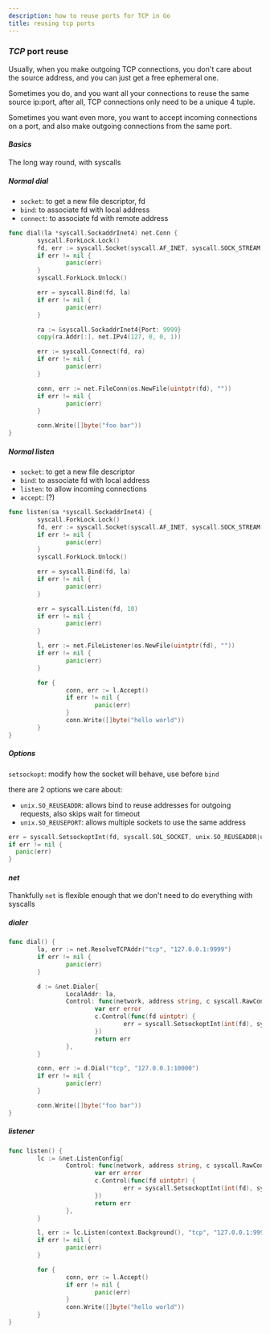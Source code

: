 ```yaml
---
description: how to reuse ports for TCP in Go
title: reusing tcp ports
---
```


### _TCP_ port reuse

Usually, when you make outgoing TCP connections,
you don't care about the source address,
and you can just get a free ephemeral one.

Sometimes you do,
and you want all your connections to reuse the same source
ip:port, after all, TCP connections only need to be a unique 4 tuple.

Sometimes you want even more,
you want to accept incoming connections on a port,
and also make outgoing connections from the same port.

#### _Basics_

The long way round, with syscalls

##### _Normal_ dial

- `socket`: to get a new file descriptor, fd
- `bind`: to associate fd with local address
- `connect`: to associate fd with remote address

```go
func dial(la *syscall.SockaddrInet4) net.Conn {
        syscall.ForkLock.Lock()
        fd, err := syscall.Socket(syscall.AF_INET, syscall.SOCK_STREAM, 0)
        if err != nil {
                panic(err)
        }
        syscall.ForkLock.Unlock()

        err = syscall.Bind(fd, la)
        if err != nil {
                panic(err)
        }

        ra := &syscall.SockaddrInet4{Port: 9999}
        copy(ra.Addr[:], net.IPv4(127, 0, 0, 1))

        err := syscall.Connect(fd, ra)
        if err != nil {
                panic(err)
        }

        conn, err := net.FileConn(os.NewFile(uintptr(fd), ""))
        if err != nil {
                panic(err)
        }

        conn.Write([]byte("foo bar"))
}
```

##### _Normal_ listen

- `socket`: to get a new file descriptor
- `bind`: to associate fd with local address
- `listen`: to allow incoming connections
- `accept`: (?)

```go
func listen(sa *syscall.SockaddrInet4) {
        syscall.ForkLock.Lock()
        fd, err := syscall.Socket(syscall.AF_INET, syscall.SOCK_STREAM, 0)
        if err != nil {
                panic(err)
        }
        syscall.ForkLock.Unlock()

        err = syscall.Bind(fd, la)
        if err != nil {
                panic(err)
        }

        err = syscall.Listen(fd, 10)
        if err != nil {
                panic(err)
        }

        l, err := net.FileListener(os.NewFile(uintptr(fd), ""))
        if err != nil {
                panic(err)
        }

        for {
                conn, err := l.Accept()
                if err != nil {
                        panic(err)
                }
                conn.Write([]byte("hello world"))
        }
}
```

##### _Options_

`setsockopt`: modify how the socket will behave, use before `bind`

there are 2 options we care about:

- `unix.SO_REUSEADDR`: allows bind to reuse addresses for outgoing requests, also skips wait for timeout
- `unix.SO_REUSEPORT`: allows multiple sockets to use the same address

```go
err = syscall.SetsockoptInt(fd, syscall.SOL_SOCKET, unix.SO_REUSEADDR|unix.SO_REUSEPORT, 1)
if err != nil {
  panic(err)
}
```

#### _net_

Thankfully `net` is flexible enough that
we don't need to do everything with syscalls

##### _dialer_

```go
func dial() {
        la, err := net.ResolveTCPAddr("tcp", "127.0.0.1:9999")
        if err != nil {
                panic(err)
        }

        d := &net.Dialer{
                LocalAddr: la,
                Control: func(network, address string, c syscall.RawConn) error {
                        var err error
                        c.Control(func(fd uintptr) {
                                err = syscall.SetsockoptInt(int(fd), syscall.SOL_SOCKET, unix.SO_REUSEADDR|unix.SO_REUSEPORT, 1)
                        })
                        return err
                },
        }

        conn, err := d.Dial("tcp", "127.0.0.1:10000")
        if err != nil {
                panic(err)
        }

        conn.Write([]byte("foo bar"))
}
```

##### _listener_

```go
func listen() {
        lc := &net.ListenConfig{
                Control: func(network, address string, c syscall.RawConn) error {
                        var err error
                        c.Control(func(fd uintptr) {
                                err = syscall.SetsockoptInt(int(fd), syscall.SOL_SOCKET, unix.SO_REUSEADDR|unix.SO_REUSEPORT, 1)
                        })
                        return err
                },
        }

        l, err := lc.Listen(context.Background(), "tcp", "127.0.0.1:9999")
        if err != nil {
                panic(err)
        }

        for {
                conn, err := l.Accept()
                if err != nil {
                        panic(err)
                }
                conn.Write([]byte("hello world"))
        }
}
```

